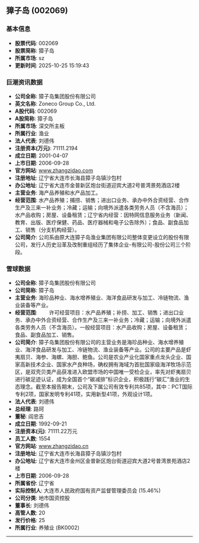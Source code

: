 ## 獐子岛 (002069)

### 基本信息

- **股票代码**: 002069
- **股票简称**: 獐子岛
- **所属市场**: sz
- **更新时间**: 2025-10-25 15:19:43

### 巨潮资讯数据

- **公司全称**: 獐子岛集团股份有限公司
- **英文名称**: Zoneco Group Co., Ltd.
- **A股代码**: 002069
- **A股简称**: 獐子岛
- **所属市场**: 深交所主板
- **所属行业**: 渔业
- **法人代表**: 刘德伟
- **注册资本(万元)**: 71111.2194
- **成立日期**: 2001-04-07
- **上市日期**: 2006-09-28
- **官方网站**: www.zhangzidao.com
- **注册地址**: 辽宁省大连市长海县獐子岛镇沙包村
- **办公地址**: 辽宁省大连市金普新区炮台街道迎宾大道2号普湾景苑酒店2楼
- **主营业务**: 海产品养殖和水产品加工。
- **经营范围**: 水产品养殖；捕捞、销售；进出口业务、承办中外合资经营、合作生产及三来一补业务；冷藏；运输；向境外派遣各类劳务人员（不含海员）；水产品收购；房屋、设备租赁；辽宁省内经营：因特网信息服务业务（新闻、教育、出版、医疗保健、药品、医疗器械和电子公告除外）；食品、副食品加工、销售（分支机构经营）。
- **公司简介**: 公司系由原大连獐子岛渔业集团有限公司整体变更设立的股份有限公司，发行人历史沿革及改制重组经历了集体企业-有限公司-股份公司三个阶段。

### 雪球数据

- **公司全称**: 獐子岛集团股份有限公司
- **公司简称**: 獐子岛
- **主营业务**: 海珍品种业、海水增养殖业、海洋食品研发与加工、冷链物流、渔业装备等产业。
- **经营范围**: 　　许可经营项目：水产品养殖；补捞、加工、销售；进出口业务、承办中外合资经营、合作生产及三来一补业务；冷藏；运输；向境外派遣各类劳务人员（不含海员）。一般经营项目：水产品收购；房屋、设备租赁；食品、副食品加工、销售。
- **公司简介**: 獐子岛集团股份有限公司的主营业务是海珍品种业、海水增养殖业、海洋食品研发与加工、冷链物流、渔业装备等产业。公司的主要产品是虾夷扇贝、海参、海螺、海胆、鲍鱼。公司是农业产业化国家重点龙头企业、国家高新技术企业、国家水产良种场，确权拥有海域为首批国家级海洋牧场示范区，是双壳贝类产品获准进入欧盟市场的中国唯一受检企业，率先对虾夷扇贝进行碳足迹认证，成为全国首个“碳减排”标识企业，积极践行“碳汇”渔业的生态理念。截至本报告期末，公司及下属公司有效专利共85项，其中：PCT国际专利2项，国家发明专利41项，实用新型41项，外观设计1项。
- **法人代表**: 刘德伟
- **总经理**: 路珂
- **董秘**: 阎忠吉
- **成立日期**: 1992-09-21
- **注册资本(元)**: 71111.22万元
- **员工人数**: 1554
- **官方网站**: www.zhangzidao.cn
- **注册地址**: 辽宁省大连市长海县獐子岛镇沙包村
- **办公地址**: 辽宁省大连市金州区金普新区炮台街道迎宾大道2号普湾景苑酒店2楼
- **上市日期**: 2006-09-28
- **所属省份**: 辽宁省
- **实际控制人**: 大连市人民政府国有资产监督管理委员会 (15.46%)
- **公司分类**: 地市国资控股
- **董事长**: 刘德伟
- **高管人数**: 20
- **发行价格**: 25
- **所属行业**: 养殖业 (BK0002)

---